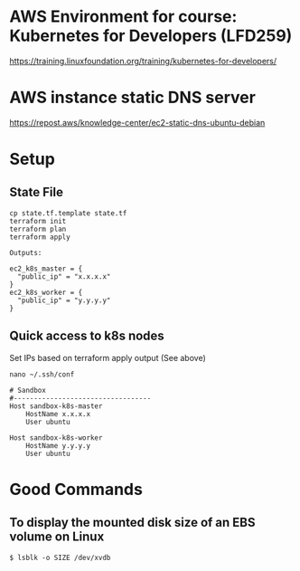# AWS Environment for course: Kubernetes for Developers (LFD259)
https://training.linuxfoundation.org/training/kubernetes-for-developers/

# AWS instance static DNS server
https://repost.aws/knowledge-center/ec2-static-dns-ubuntu-debian

# Setup

## State File
```shell
cp state.tf.template state.tf
terraform init
terraform plan
terraform apply
```

```shell
Outputs:

ec2_k8s_master = {
  "public_ip" = "x.x.x.x"
}
ec2_k8s_worker = {
  "public_ip" = "y.y.y.y"
}
```

## Quick access to k8s nodes

Set IPs based on terraform apply output (See above)

```shell
nano ~/.ssh/conf
```

```text
# Sandbox
#----------------------------------
Host sandbox-k8s-master
    HostName x.x.x.x
    User ubuntu

Host sandbox-k8s-worker
    HostName y.y.y.y
    User ubuntu
```

# Good Commands

## To display the mounted disk size of an EBS volume on Linux

```shell
$ lsblk -o SIZE /dev/xvdb
```
